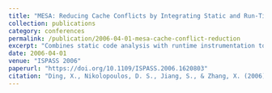 ```yaml
---
title: "MESA: Reducing Cache Conflicts by Integrating Static and Run-Time Methods"
collection: publications
category: conferences
permalink: /publication/2006-04-01-mesa-cache-conflict-reduction
excerpt: "Combines static code analysis with runtime instrumentation to reduce cache conflicts in multithreaded programs."
date: 2006-04-01
venue: "ISPASS 2006"
paperurl: "https://doi.org/10.1109/ISPASS.2006.1620803"
citation: "Ding, X., Nikolopoulos, D. S., Jiang, S., & Zhang, X. (2006). MESA: Reducing Cache Conflicts by Integrating Static and Run-Time Methods. In *ISPASS 2006*, 189–198. https://doi.org/10.1109/ISPASS.2006.1620803"
---
```

